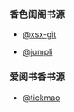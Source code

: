 
### 香色闺阁书源

* [@xsx-git](https://github.com/xsx-git/XiangSeGuiGe) 

* [@jumpli](https://github.com/jumpli/XiangSeGuiGe)

### 爱阅书香书源

* [@tickmao](https://github.com/tickmao/Novel)

